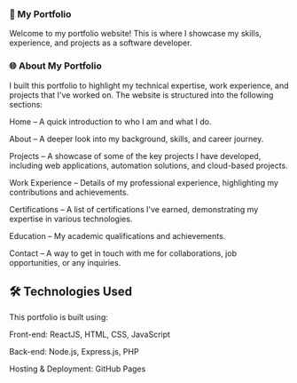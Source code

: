 ### 🚀 My Portfolio

 Welcome to my portfolio website! This is where I showcase my skills, experience, and projects as a software developer.

### 🌐 About My Portfolio

I built this portfolio to highlight my technical expertise, work experience, and projects that I've worked on. The website is structured into the following sections:

Home – A quick introduction to who I am and what I do.

About – A deeper look into my background, skills, and career journey.

Projects – A showcase of some of the key projects I have developed, including web applications, automation solutions, and cloud-based projects.

Work Experience – Details of my professional experience, highlighting my contributions and achievements.

Certifications – A list of certifications I've earned, demonstrating my expertise in various technologies.

Education – My academic qualifications and achievements.

Contact – A way to get in touch with me for collaborations, job opportunities, or any inquiries.

## 🛠️ Technologies Used

This portfolio is built using:

Front-end: ReactJS, HTML, CSS, JavaScript

Back-end: Node.js, Express.js, PHP

Hosting & Deployment: GitHub Pages

